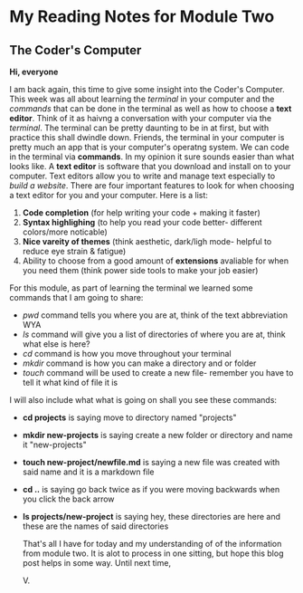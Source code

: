 # My Reading Notes for Module Two
## The Coder's Computer

**Hi, everyone**

I am back again, this time to give some insight into the Coder's Computer. This week was all about learning the _terminal_ in your computer and the _commands_ that can be done in the terminal as well as how to choose a **text editor**. Think of it as haivng a conversation with your computer via the _terminal_. The terminal can be pretty daunting to be in at first, but with practice this shall dwindle down. Friends, the terminal in your computer is pretty much an app that is your computer's operatng system. We can code in the terminal via **commands**. In my opinion it sure sounds easier than what looks like. A **text editor** is software that you download and install on to your computer. Text editors allow you to write and manage text especially to _build a website_. There are four important features to look for when choosing a text editor for you and your computer. Here is a list:

1. **Code completion** (for help writing your code + making it faster)
2. **Syntax highlighing** (to help you read your code better- different colors/more noticable)
3. **Nice vareity of themes** (think aesthetic, dark/ligh mode- helpful to reduce eye strain & fatigue)
4. Ability to choose from a good amount of **extensions** avaliable for when you need them (think power side tools to make your job easier)

For this module, as part of learning the terminal we learned some commands that I am going to share:

+ _pwd_ command tells you where you are at, think of the text abbreviation WYA
+ _ls_ command will give you a list of directories of where you are at, think what else is here?
+ _cd_ command is how you move throughout your terminal
+ _mkdir_ command is how you can make a directory and or folder
+ _touch_ command will be used to create a new file- remember you have to tell it what kind of file it is

I will also include what what is going on shall you see these commands:

- **cd projects** is saying move to directory named "projects"
- **mkdir new-projects** is saying create a new folder or directory and name it "new-projects"
- **touch new-project/newfile.md** is saying a new file was created with said name and it is a markdown file
- **cd ..** is saying go back twice as if you were moving backwards when you click the back arrow
- **ls projects/new-project** is saying hey, these directories are here and these are the names of said directories

  That's all I have for today and my understanding of of the information from module two. It is alot to process in one sitting, but hope this blog post helps in some way.
Until next time,

  V.
